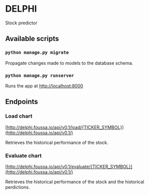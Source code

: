# DELPHI
Stock predictor

## Available scripts
### `python manage.py migrate`
Propagate changes made to models to the database schema.

### `python manage.py runserver`
Runs the app at [http://localhost:8000](http://localhost:8000)

## Endpoints
### Load chart
[http://delphi.foussa.io/api/v0.1/load/{TICKER_SYMBOL}](http://delphi.foussa.io/api/v0.1/)

Retrieves the historical performance of the stock.

### Evaluate chart
[http://delphi.foussa.io/api/v0.1/evaluate/{TICKER_SYMBOL}](http://delphi.foussa.io/api/v0.1/)

Retrieves the historical performance of the stock and the historical perdictions.
